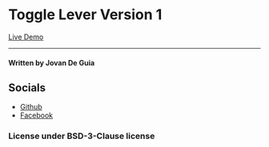 # Toggle Lever Version 1

[Live Demo](https://jxmked.github.io/Random-Web-Ideas/Toggle%20-%20Lever%20-%20v1/)

---

#### Written by Jovan De Guia

## Socials

- [Github](https://github.com/jxmked)
- [Facebook](https://www.facebook.com/deguia25)

### License under BSD-3-Clause license
